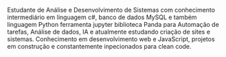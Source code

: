 Estudante de Análise e Desenvolvimento de Sistemas com conhecimento intermediário em linguagem c#, banco de dados MySQL e também linguagem Python ferramenta jupyter biblioteca Panda para Automação de tarefas, Análise de dados, IA e atualmente estudando criação de sites e sistemas.
Conhecimento em desenvolvimento web e JavaScript, projetos em construção e constantemente inpecionados para clean code.
